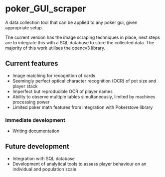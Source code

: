 # poker_GUI_scraper
A data collection tool that can be applied to any poker gui, given appropriate setup.

The current version has the image scraping techniques in place, next steps are to integrate this with a SQL database to store the collected data. The majority of this work utilises the opencv3 library.

## Current features
- Image matching for recognition of cards
- Seemingly perfect optical character recognition (OCR) of pot size and player stack
- Imperfect but reproducible OCR of player names
- Ability to observe multiple tables simultaneously, limited by machines processing power
- Limited poker math features from integration with Pokerstove library

### Immediate development
- Writing documentation

## Future development
- Integration with SQL database
- Development of analytical tools to assess player behaviour on an individual and population scale

